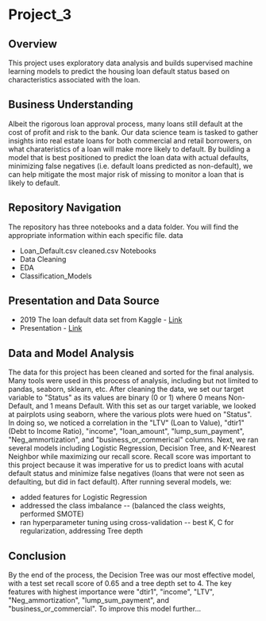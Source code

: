 # Project_3

## Overview
This project uses exploratory data analysis and builds supervised machine learning models to predict the housing loan default status based on characteristics associated with the loan.

## Business Understanding
Albeit the rigorous loan approval process, many loans still default at the cost of profit and risk to the bank. Our data science team is tasked to gather insights into real estate loans for both commercial and retail borrowers, on what charateristics of a loan will make  more likely to default. By building a model that is best positioned to predict the loan data with actual defaults, minimizing false negatives (i.e. default loans predicted as non-default), we can help mitigate the most major risk of missing to monitor a loan that is likely to default.

## Repository Navigation
The repository has three notebooks and a data folder. You will find the appropriate information within each specific file.
data
- Loan_Default.csv
 cleaned.csv
Notebooks
- Data Cleaning
- EDA
- Classification_Models

## Presentation and Data Source
- 2019 The loan default data set from Kaggle - [Link](https://www.kaggle.com/datasets/yasserh/loan-default-dataset/data)
- Presentation - [Link](https://docs.google.com/presentation/d/1KgJH2fwKUstvnzfsk29R9V8aWu8x1A1pqu2k8tJLzUc/edit#slide=id.p)

## Data and Model Analysis
The data for this project has been cleaned and sorted for the final analysis.
Many tools were used in this process of analysis, including but not limited to pandas, seaborn, sklearn, etc.
After cleaning the data, we set our target variable to "Status" as its values are binary (0 or 1) where 0 means Non-Default, and 1 means Default.
With this set as our target variable, we looked at pairplots using seaborn, where the various plots were hued on "Status".
In doing so, we noticed a correlation in the "LTV" (Loan to Value), "dtir1" (Debt to Income Ratio), "income", "loan_amount", "lump_sum_payment", "Neg_ammortization", and "business_or_commerical" columns.
Next, we ran several models including Logistic Regression, Decision Tree, and K-Nearest Neighbor while maximizing our recall score.
Recall score was important to this project because it was imperative for us to predict loans with acutal default status and minimize false negatives (loans that were not seen as defaulting, but did in fact default).
After running several models, we:
- added features for Logistic Regression
- addressed the class imbalance
-- (balanced the class weights, performed SMOTE)
- ran hyperparameter tuning using cross-validation
-- best K, C for regularization, addressing Tree depth

## Conclusion
By the end of the process, the Decision Tree was our most effective model, with a test set recall score of 0.65 and a tree depth set to 4.
The key features with highest importance were "dtir1", "income", "LTV", "Neg_ammortization", "lump_sum_payment", and "business_or_commercial".
To improve this model further...
